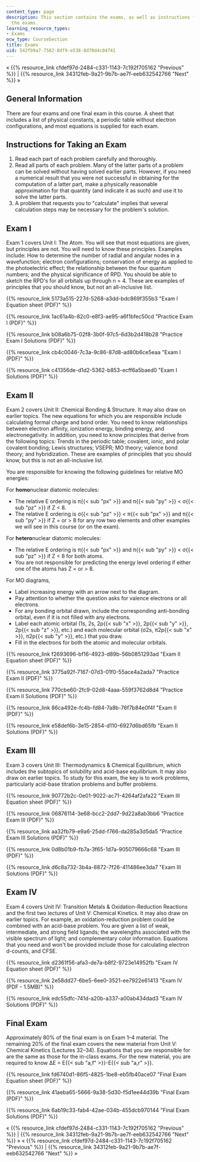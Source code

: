 ```yaml
---
content_type: page
description: This section contains the exams, as well as instructions for completing
  the exams.
learning_resource_types:
- Exams
ocw_type: CourseSection
title: Exams
uid: 542fb9a7-7582-8df9-e538-8d70d4c04741
---
```


« {{% resource_link cfdef97d-2484-c331-1143-7c192f705162 "Previous" %}} | {{% resource_link 34312feb-9a21-9b7b-ae7f-eeb632542766 "Next" %}} »

General Information
-------------------

There are four exams and one final exam in this course. A sheet that includes a list of physical constants, a periodic table without electron configurations, and most equations is supplied for each exam.

Instructions for Taking an Exam
-------------------------------

1.  Read each part of each problem carefully and thoroughly.
2.  Read all parts of each problem. Many of the latter parts of a problem can be solved without having solved earlier parts. However, if you need a numerical result that you were not successful in obtaining for the computation of a latter part, make a physically reasonable approximation for that quantity (and indicate it as such) and use it to solve the latter parts.
3.  A problem that requests you to "calculate" implies that several calculation steps may be necessary for the problem's solution.

Exam I
------

Exam 1 covers Unit I: The Atom. You will see that most equations are given, but principles are not. You will need to know these principles. Examples include: How to determine the number of radial and angular nodes in a wavefunction; electron configurations; conservation of energy as applied to the photoelectric effect; the relationship between the four quantum numbers; and the physical significance of RPD. You should be able to sketch the RPD's for all orbitals up through n = 4. These are examples of principles that you should know, but not an all-inclusive list.

{{% resource_link 5173a515-227d-5268-a3dd-bdc869f355b3 "Exam I Equation sheet (PDF)" %}}

{{% resource_link 1ac61a4b-82c0-e8f3-ae95-a6f1bfec50cd "Practice Exam I (PDF)" %}}

{{% resource_link b08a6b75-02f8-3b0f-97c5-6d3b2d418b28 "Practice Exam I Solutions (PDF)" %}}

{{% resource_link cb4c0046-7c3a-9c86-87d8-ad80b6ce5eaa "Exam I (PDF)" %}}

{{% resource_link c41356de-d1d2-5362-b853-ecff6a5baed0 "Exam I Solutions (PDF)" %}}

Exam II
-------

Exam 2 covers Unit II: Chemical Bonding & Structure. It may also draw on earlier topics. The new equations for which you are responsible include calculating formal charge and bond order. You need to know relationships between electron affinity, ionization energy, binding energy, and electronegativity. In addition, you need to know principles that derive from the following topics: Trends in the periodic table; covalent, ionic, and polar covalent bonding; Lewis structures; VSEPR; MO theory; valence bond theory; and hybridization. These are examples of principles that you should know, but this is not an all-inclusive list.

You are responsible for knowing the following guidelines for relative MO energies:

For **homo**nuclear diatomic molecules:

*   The relative E ordering is π{{< sub "px" >}} and π{{< sub "py" >}} \< σ{{< sub "pz" >}} if Z \< 8.
*   The relative E ordering is σ{{< sub "pz" >}} \< π{{< sub "px" >}} and π{{< sub "py" >}} if Z = or > 8 for any row two elements and other examples we will see in this course (or on the exam).

For **hetero**nuclear diatomic molecules:

*   The relative E ordering is π{{< sub "px" >}} and π{{< sub "py" >}} \< σ{{< sub "pz" >}} if Z \< 8 for both atoms.
*   You are not responsible for predicting the energy level ordering if either one of the atoms has Z = or > 8.

For MO diagrams,

*   Label increasing energy with an arrow next to the diagram.
*   Pay attention to whether the question asks for valence electrons or all electrons.
*   For any bonding orbital drawn, include the corresponding anti-bonding orbital, even if it is not filled with any electrons.
*   Label each atomic orbital (1s, 2s, 2p{{< sub "x" >}}, 2p{{< sub "y" >}}, 2p{{< sub "z" >}}, etc.) and each molecular orbital (σ2s, π2p{{< sub "x" >}}, π2p{{< sub "y" >}}, etc.) that you draw.
*   Fill in the electrons for both the atomic and molecular orbitals.

{{% resource_link f2693696-bf16-4923-d89b-56b0851293ad "Exam II Equation sheet (PDF)" %}}

{{% resource_link 3775a92f-7167-07d3-01f0-55ace4a2ada7 "Practice Exam II (PDF)" %}}

{{% resource_link 770cbe60-2fc9-02d8-4aaa-559f3762d8d4 "Practice Exam II Solutions (PDF)" %}}

{{% resource_link 86ca492e-fc4b-fd84-7a8b-76f7b84e0f4f "Exam II (PDF)" %}}

{{% resource_link e58def6b-3e15-2854-d110-6927d6bd65fb "Exam II Solutions (PDF)" %}}

Exam III
--------

Exam 3 covers Unit III: Thermodynamics & Chemical Equilibrium, which includes the subtopics of solubility and acid-base equilibrium. It may also draw on earlier topics. To study for this exam, the key is to work problems, particularly acid-base titration problems and buffer problems. 

{{% resource_link 90772b2c-0e01-9022-ac71-4264af2afa22 "Exam III Equation sheet (PDF)" %}}

{{% resource_link 06876114-3e68-bcc2-2dd7-9d22a8ab3bb6 "Practice Exam III (PDF)" %}}

{{% resource_link aa32fb79-e9a6-25dd-f766-da285a3d5da5 "Practice Exam III Solutions (PDF)" %}}

{{% resource_link 0d8b01b9-fb7a-3f65-1d7a-905079666c68 "Exam III (PDF)" %}}

{{% resource_link d6c8a732-3b4a-8872-7f26-411486ee3da7 "Exam III Solutions (PDF)" %}}

Exam IV
-------

Exam 4 covers Unit IV: Transition Metals & Oxidation-Reduction Reactions and the first two lectures of Unit V: Chemical Kinetics. It may also draw on earlier topics. For example, an oxidation-reduction problem could be combined with an acid-base problem. You are given a list of weak, intermediate, and strong field ligands; the wavelengths associated with the visible spectrum of light; and complementary color information. Equations that you need and won't be provided include those for calculating electron d-counts, and CFSE.

{{% resource_link d2361f56-afa3-de7a-b8f2-9723e14952fb "Exam IV Equation sheet (PDF)" %}}

{{% resource_link 2e58dd27-6be5-6ee0-3521-ee7922e61413 "Exam IV (PDF - 1.5MB)" %}}

{{% resource_link edc55dfc-741d-a20b-a337-a00ab434dad3 "Exam IV Solutions (PDF)" %}}

Final Exam
----------

Approximately 80% of the final exam is on Exam 1–4 material. The remaining 20% of the final exam covers the new material from Unit V: Chemical Kinetics (Lectures 32–34). Equations that you are responsible for are the same as those for the in-class exams. For the new material, you are required to know ΔE = E{{< sub "a,f" >}}\-E{{< sub "a,r" >}}.

{{% resource_link fd6740d1-86f5-4825-1be8-eb5fb40ace07 "Final Exam Equation sheet (PDF)" %}}

{{% resource_link 41aeba65-5666-9a38-5d30-f5d1ee44d39b "Final Exam (PDF)" %}}

{{% resource_link 6ab19c33-fab4-42ae-034b-455dcb970144 "Final Exam Solutions (PDF)" %}}

« {{% resource_link cfdef97d-2484-c331-1143-7c192f705162 "Previous" %}} | {{% resource_link 34312feb-9a21-9b7b-ae7f-eeb632542766 "Next" %}} »
« {{% resource_link cfdef97d-2484-c331-1143-7c192f705162 "Previous" %}} | {{% resource_link 34312feb-9a21-9b7b-ae7f-eeb632542766 "Next" %}} »